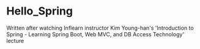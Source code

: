 # Hello_Spring

Written after watching Inflearn instructor Kim Young-han's 'Introduction to Spring - Learning Spring Boot, Web MVC, and DB Access Technology' lecture
